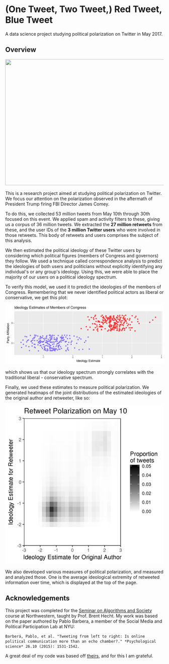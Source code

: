 # (One Tweet, Two Tweet,) Red Tweet, Blue Tweet
A data science project studying political polarization on Twitter in May 2017.

## Overview
<img src="https://github.com/tuchandra/red-tweet-blue-tweet/blob/master/plots/polarize3.png?raw=true" width="600" height="400">

This is a research project aimed at studying political polarization on Twitter. We focus our attention on the polarization observed in the aftermath of President Trump firing FBI Director James Comey.

To do this, we collected 53 million tweets from May 10th through 30th focused on this event. We applied spam and activity filters to these, giving us a corpus of 36 million tweets. We extracted the **27 million retweets** from these, and the user IDs of the **3 million Twitter users** who were involved in those retweets. This body of retweets and users comprises the subject of this analysis.

We then estimated the political ideology of these Twitter users by considering which political figures (members of Congress and governors) they follow. We used a technique called correspondence analysis to predict the ideologies of both users and politicians without explicitly identifying any individual's or any group's ideology. Using this, we were able to place the majority of our users on a political ideology spectrum.

To verify this model, we used it to predict the ideologies of the members of Congress. Remembering that we never identified political actors as liberal or conservative, we get this plot:

![Ideology of Congress](plots/congress_jitter.png)

which shows us that our ideology spectrum strongly correlates with the traditional liberal - conservative spectrum.

Finally, we used these estimates to measure political polarization. We generated heatmaps of the joint distributions of the estimated ideologies of the original author and retweeter, like so:

![Heatmap of polarization](plots/heatmap_2017_05_10.png)

We also developed various measures of political polarization, and measured and analyzed those. One is the average ideological extremity of retweeted information over time, which is displayed at the top of the page.

## Acknowledgements
This project was completed for the [Seminar on Algorithms and Society](http://www.psacomputing.org/algsoc/basics/) course at Northwestern, taught by Prof. Brent Hecht. My work was based on the paper authored by Pablo Barbera, a member of the Social Media and Political Participation Lab at NYU:

    Barberá, Pablo, et al. "Tweeting from left to right: Is online political communication more than an echo chamber?." *Psychological science* 26.10 (2015): 1531-1542.

A great deal of my code was based off [theirs](https://github.com/pablobarbera/echo_chambers), and for this I am grateful.
